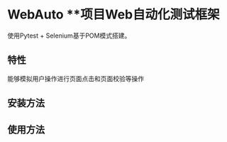 # WebAuto **项目Web自动化测试框架
使用Pytest + Selenium基于POM模式搭建。

## 特性
能够模拟用户操作进行页面点击和页面校验等操作

## 安装方法

## 使用方法